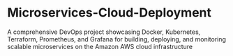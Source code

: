 # Microservices-Cloud-Deployment
A comprehensive DevOps project showcasing Docker, Kubernetes, Terraform, Prometheus, and Grafana for building, deploying, and monitoring scalable microservices on the Amazon AWS cloud infrastructure
